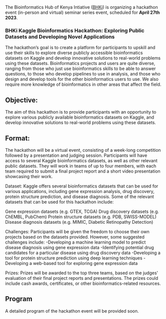 The Bioinformatics Hub of Kenya Intiative ([BHKi](https://bhki.org/)) is organizing a hackathon event (in-person and virtual) seminar series event, scheduled for **April 27th 2023**. 

### BHKi Kaggle Bioinformatics Hackathon: Exploring Public Datasets and Developing Novel Applications

The hackathon’s goal is to create a platform for participants to upskill and use their skills to explore diverse publicly accessible bioinformatics datasets on Kaggle and develop innovative solutions to real-world problems using these datasets.
Bioinformatics projects and users are quite diverse, ranging from those who just use bioinformatics skills to be able to answer questions, to those who develop  pipelines to use in analysis, and those who design and develop tools for the other bioinformatics users to use. We also require more knowledge of bioinformatics in other areas that affect the field. 


## Objective:
The aim of this hackathon is to provide participants with an opportunity to explore various publicly available bioinformatics datasets on Kaggle, and develop innovative solutions to real-world problems using these datasets.

## Format:
The hackathon will be a virtual event, consisting of a week-long competition followed by a presentation and judging session. Participants will have access to several Kaggle bioinformatics datasets, as well as other relevant public datasets. They will work in teams of up to four members, with each team required to submit a final project report and a short video presentation showcasing their work.


Dataset:
Kaggle offers several bioinformatics datasets that can be used for various applications, including gene expression analysis, drug discovery, protein structure prediction, and disease diagnosis. Some of the relevant datasets that can be used for this hackathon include:

Gene expression datasets (e.g. GTEX, TCGA)
Drug discovery datasets (e.g. ChEMBL, PubChem)
Protein structure datasets (e.g. PDB, SWISS-MODEL)
Disease diagnosis datasets (e.g. MIMIC, Diabetic Retinopathy Detection)

Challenges:
Participants will be given the freedom to choose their own projects based on the datasets provided. However, some suggested challenges include:
-Developing a machine learning model to predict disease diagnosis using gene expression data
-Identifying potential drug candidates for a particular disease using drug discovery data
-Developing a tool for protein structure prediction using deep learning techniques
-Developing a web-based tool for exploring gene expression data

Prizes:
Prizes will be awarded to the top three teams, based on the judges' evaluation of their final project reports and presentations. The prizes could include cash awards, certificates, or other bioinformatics-related resources.


## Program
A detailed program of the hackathon event will be provided soon.
